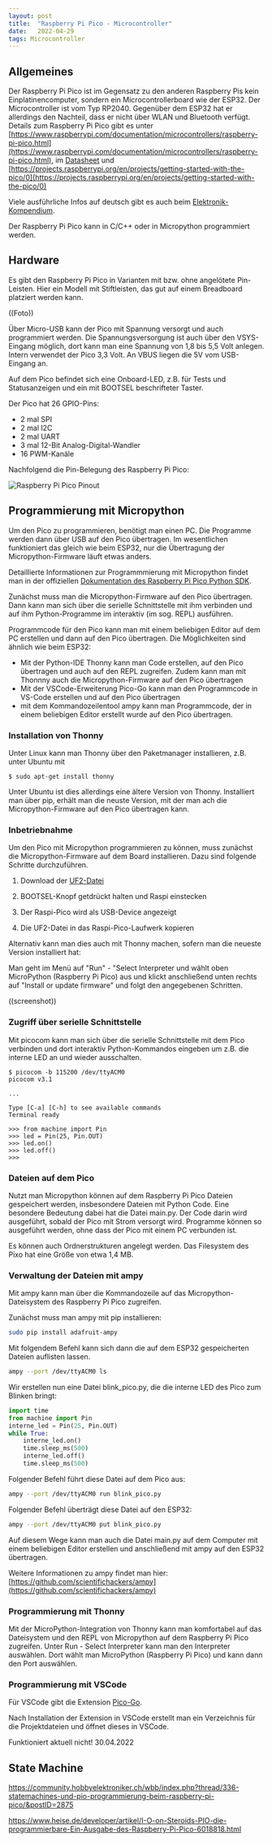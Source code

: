 ```yaml
---
layout: post
title:  "Raspberry Pi Pico - Microcontroller"
date:   2022-04-29
tags: Microcontroller
---
```


## Allgemeines

Der Raspberry Pi Pico ist im Gegensatz zu den anderen Raspberry Pis kein Einplatinencomputer, sondern ein Microcontrollerboard wie der ESP32. Der Microcontroller ist vom Typ RP2040. Gegenüber dem ESP32 hat er allerdings den Nachteil, dass er nicht über WLAN und Bluetooth verfügt. Details zum Raspberry Pi Pico gibt es unter [https://www.raspberrypi.com/documentation/microcontrollers/raspberry-pi-pico.html](https://www.raspberrypi.com/documentation/microcontrollers/raspberry-pi-pico.html), im [Datasheet](https://datasheets.raspberrypi.com/pico/pico-datasheet.pdf) und [https://projects.raspberrypi.org/en/projects/getting-started-with-the-pico/0](https://projects.raspberrypi.org/en/projects/getting-started-with-the-pico/0)

Viele ausführliche Infos auf deutsch gibt es auch beim [Elektronik-Kompendium](https://www.elektronik-kompendium.de/sites/raspberry-pi/2604131.htm).

Der Raspberry Pi Pico kann in C/C++ oder in Micropython programmiert werden. 


## Hardware

Es gibt den Raspberry Pi Pico in Varianten mit bzw. ohne angelötete Pin-Leisten. Hier ein Modell mit Stiftleisten, das gut auf einem Breadboard platziert werden kann.

((Foto))

Über Micro-USB kann der Pico mit Spannung versorgt und auch programmiert werden. Die Spannungsversorgung ist auch über den VSYS-Eingang möglich, dort kann man eine Spannung von 1,8 bis 5,5 Volt anlegen. Intern verwendet der Pico 3,3 Volt. An VBUS liegen die 5V vom USB-Eingang an.

Auf dem Pico befindet sich eine Onboard-LED, z.B. für Tests und Statusanzeigen und ein mit BOOTSEL beschrifteter Taster.

Der Pico hat 26 GPIO-Pins:
* 2 mal SPI
* 2 mal I2C
* 2 mal UART
* 3 mal 12-Bit Analog-Digital-Wandler
* 16 PWM-Kanäle

Nachfolgend die Pin-Belegung des Raspberry Pi Pico:

![Raspberry Pi Pico Pinout](https://www.raspberrypi.com/documentation/microcontrollers/images/Pico-R3-SDK11-Pinout.svg)


## Programmierung mit Micropython

Um den Pico zu programmieren, benötigt man einen PC. Die Programme werden dann über USB auf den Pico übertragen. Im wesentlichen funktioniert das gleich wie beim ESP32, nur die Übertragung der Micropython-Firmware läuft etwas anders.

Detaillierte Informationen zur Programmmierung mit Micropython findet man in der offiziellen [Dokumentation des Raspberry Pi Pico Python SDK](https://datasheets.raspberrypi.com/pico/raspberry-pi-pico-python-sdk.pdf).

Zunächst muss man die Micropython-Firmware auf den Pico übertragen. Dann kann man sich über die serielle Schnittstelle mit ihm verbinden und auf ihm Python-Programme im interaktiv (im sog. REPL) ausführen.

Programmcode für den Pico kann man mit einem beliebigen Editor auf dem PC erstellen und dann auf den Pico übertragen. Die Möglichkeiten sind ähnlich wie beim ESP32:
* Mit der Python-IDE Thonny kann man Code erstellen, auf den Pico übertragen und auch auf den REPL zugreifen. Zudem kann man mit Thonnny auch die Micropython-Firmware auf den Pico übertragen
* Mit der VSCode-Erweiterung Pico-Go kann man den Programmcode in VS-Code erstellen und auf den Pico übertragen
* mit dem Kommandozeilentool ampy kann man Programmcode, der in einem beliebigen Editor erstellt wurde auf den Pico übertragen.


### Installation von Thonny

Unter Linux kann man Thonny über den Paketmanager installieren, z.B. unter Ubuntu mit
```
$ sudo apt-get install thonny
```

Unter Ubuntu ist dies allerdings eine ältere Version von Thonny. Installiert man über pip, erhält man die neuste Version, mit der man ach die Micropython-Firmware auf den Pico übertragen kann.

### Inbetriebnahme 

Um den Pico mit Micropython programmieren zu können, muss zunächst die Micropython-Firmware auf dem Board installieren. Dazu sind folgende Schritte durchzuführen.

1. Download der [UF2-Datei](https://micropython.org/download/rp2-pico/rp2-pico-latest.uf2)

2. BOOTSEL-Knopf getdrückt halten und Raspi einstecken

3. Der Raspi-Pico wird als USB-Device angezeigt

4. Die UF2-Datei in das Raspi-Pico-Laufwerk kopieren

Alternativ kann man dies auch mit Thonny machen, sofern man die neueste Version installiert hat:

Man geht im Menü auf "Run" - "Select Interpreter und wählt oben MicroPython (Raspberry Pi Pico) aus und klickt anschließend unten rechts auf "Install or update firmware" und folgt den angegebenen Schritten.

((screenshot))


### Zugriff über serielle Schnittstelle

Mit picocom kann man sich über die serielle Schnittstelle mit dem Pico verbinden und dort interaktiv Python-Kommandos eingeben um z.B. die interne LED an und wieder ausschalten.

```
$ picocom -b 115200 /dev/ttyACM0
picocom v3.1

...

Type [C-a] [C-h] to see available commands
Terminal ready

>>> from machine import Pin
>>> led = Pin(25, Pin.OUT)
>>> led.on()
>>> led.off()
>>> 

```

### Dateien auf dem Pico

Nutzt man Micropython können auf dem Raspberry Pi Pico Dateien gespeichert werden, insbesondere Dateien mit Python Code. Eine besondere Bedeutung dabei hat die Datei main.py. Der Code darin wird ausgeführt, sobald der Pico mit Strom versorgt wird. Programme können so ausgeführt werden, ohne dass der Pico mit einem PC verbunden ist. 

Es können auch Ordnerstrukturen angelegt werden. Das Filesystem des Pixo hat eine Größe von etwa 1,4 MB.


### Verwaltung der Dateien mit ampy

Mit ampy kann man über die Kommandozeile auf das Micropython-Dateisystem des Raspberry Pi Pico zugreifen. 

Zunächst muss man ampy mit pip installieren:

```sh
sudo pip install adafruit-ampy
```
Mit folgendem Befehl kann sich dann die auf dem ESP32 gespeicherten Dateien auflisten lassen.

```sh
ampy --port /dev/ttyACM0 ls
```

Wir erstellen nun eine Datei blink_pico.py, die die interne LED des Pico zum Blinken bringt:
```python
import time
from machine import Pin
interne_led = Pin(25, Pin.OUT)
while True:
    interne_led.on()
    time.sleep_ms(500) 
    interne_led.off()
    time.sleep_ms(500) 
```


Folgender Befehl führt diese Datei auf dem Pico aus:
```sh
ampy --port /dev/ttyACM0 run blink_pico.py
```
Folgender Befehl überträgt diese Datei auf den ESP32:
```sh
ampy --port /dev/ttyACM0 put blink_pico.py
```

Auf diesem Wege kann man auch die Datei main.py auf dem Computer mit einem beliebigen Editor erstellen und anschließend mit ampy auf den ESP32 übertragen.

Weitere Informationen zu ampy findet man hier: [https://github.com/scientifichackers/ampy](https://github.com/scientifichackers/ampy)


### Programmierung mit Thonny

Mit der MicroPython-Integration von Thonny kann man komfortabel auf das Dateisystem und den REPL von Micropython auf dem Raspberry Pi Pico zugreifen. Unter Run - Select Interpreter kann man den Interpreter auswählen. Dort wählt man MicroPython (Raspberry Pi Pico) und kann dann den Port auswählen.


### Programmierung mit VSCode

Für VSCode gibt die Extension [Pico-Go](http://pico-go.net). 

Nach Installation der Extension in VSCode erstellt man ein Verzeichnis für die Projektdateien und öffnet dieses in VSCode. 

Funktioniert aktuell nicht! 30.04.2022


## State Machine
https://community.hobbyelektroniker.ch/wbb/index.php?thread/336-statemachines-und-pio-programmierung-beim-raspberry-pi-pico/&postID=2875

https://www.heise.de/developer/artikel/I-O-on-Steroids-PIO-die-programmierbare-Ein-Ausgabe-des-Raspberry-Pi-Pico-6018818.html